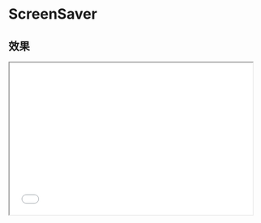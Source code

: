 # ScreenSaver


## 效果
<iframe width = 480 height = 300 src="./Saver/1656601223697181.mp4">

## 使用方式


下载 [安装文件](./Saver/jikescreensaver.saver.zip)， 并解压， 双击安装。

可能会提示 <font color="#FF0000">“您的安全性偏好设置仅允许安装来自 Mac App Store 和被认可开发者的应用”</font>。 
打开系统偏好设定->安全性与隐私->一般，选择仍要打开。



